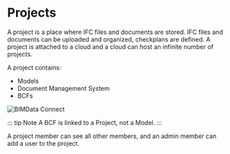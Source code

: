 # Projects

A project is a place where IFC files and documents are stored. IFC files and documents can be uploaded and organized, checkplans are defined. A project is attached to a cloud and a cloud can host an infinite number of projects.

A project contains:

- Models
- Document Management System
- BCFs

![BIMData Connect](/assets/img/api/API-project.png)

::: tip Note
A BCF is linked to a Project, not a Model.
:::

A project member can see all other members, and an admin member can add a user to the project.
